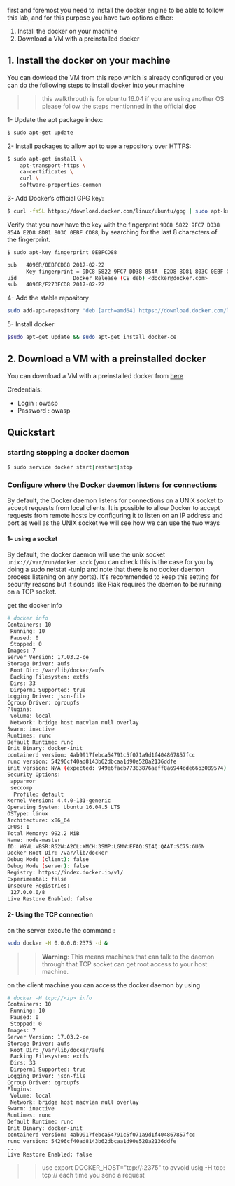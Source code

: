 first and foremost you need to install the docker engine to be able to follow this lab, and for this purpose you have two options either:

1. Install the docker on your machine
2. Download a VM with a preinstalled docker

## 1. Install the docker on your machine
You can dowload the VM from this repo which is already configured 
or you can do the following steps to install docker into your machine
>> this walkthrouth is for ubuntu 16.04
>> if you are using another OS please follow the steps mentionned in the official [doc](https://docs.docker.com/install/#supported-platforms)



1- Update the apt package index:
```bash
$ sudo apt-get update
```
2-  Install packages to allow apt to use a repository over HTTPS:
```bash
$ sudo apt-get install \
    apt-transport-https \
    ca-certificates \
    curl \
    software-properties-common
```
3- Add Docker’s official GPG key:

```bash
$ curl -fsSL https://download.docker.com/linux/ubuntu/gpg | sudo apt-key add -
```
Verify that you now have the key with the fingerprint ``9DC8 5822 9FC7 DD38 854A E2D8 8D81 803C 0EBF CD88``, by searching for the last 8 characters of the fingerprint.
```bash
$ sudo apt-key fingerprint 0EBFCD88

pub   4096R/0EBFCD88 2017-02-22
      Key fingerprint = 9DC8 5822 9FC7 DD38 854A  E2D8 8D81 803C 0EBF CD88
uid                  Docker Release (CE deb) <docker@docker.com>
sub   4096R/F273FCD8 2017-02-22
```
4- Add the stable repository 
```bash
sudo add-apt-repository "deb [arch=amd64] https://download.docker.com/linux/ubuntu $(lsb_release -cs) stable"
```
5- Install docker
```bash
$sudo apt-get update && sudo apt-get install docker-ce
```

## 2. Download a VM with a preinstalled docker
You can download a VM with a preinstalled docker from [here](https://public.boxcloud.com/d/1/b1!04Ax6AGgLnW4f45JYQ0jo8Pm7gCfuFaLkUJ4zw2GOPQ4d-k3kxzOtnqAWlg3MLt1xjzcp5HCSNVR4YAo1AT8mVI1XQC85giOJ__9SQZc3PN0zcDljIhdXT7EsTV3s-nGoIdfuaKw2gVfbyuLqhbHOz6IK7LADt-Jrn_eIG0qA_5VXrdQSDmEglw-58Wt--IFuI0m06cqfXke1ms54_uBvXC6uSOmoywxj04eD2Fqut-TOnFBCE7YQvc8QmSwTufbCH0iZZzlyBH7mtdMMnmWc6Mh5r7avAJH-4SoNKVZRMVO5f-dYtSLSB8H8thYEuhueEFts6d32ypYTlbm4lnG-7guIFoaYlkKkHp2GeZu54jo8DDLj6p8JU0ehgJI3CKOPaasOvzppBtmz4W43VJgOeOHr9AdQu5ALzcuqRS0lA8wgNyBn7yX45YRHzZ7cc1zV0yGge1JKhAKvSIXg9XZQG5wMZennOLucpH2ObhOvjuhsQm8w3mFmhXC8orIBDjSqUacxIcvttWBvgL46YvlJ0ahIFz7uKWMoIhoWkvG5FhMSOrWcTaPMkwNn6-lX4QKcMcF5X_T8SgiIOxEboKT7VqRMeUXrKMqo0IWQbAqO7eN-ekeu1QNr4wk8-liH-bDcIwf4P7VxwBAO_sLRxzxSDSzOWMOevGzfEUflRl6q3G6blKypjBBTtBSB4CBk-f7dVhhjPPsyWiIwEsiMgMQLVtm9hX-4ac373tU1KXfH2EqGe2i_VWAnBQ1WC8Z1I3xHlL6mkG1x0aRkjtrFxlwhhQ9WUAmlNFXgkn7-cXSfC9RFoaA_oCcHtxYbzBmz8xNFtO4BCKY9LYzD9SPNGgFoZN-wQEft-4w_tVJjwRJuOl2TqfX1YNgd3-37a283wJs-dCwosl63geBDvkJFumdJRo8R0G3qlZZk7HfInTAd4mubfBgMtAo4NjkropYM4-UPhc0j5WwEbyZcyy2PIvGAmH71piy7JSdD8C-xI3GlAfeg6ovuAMsfHmx0tqG0UlvcwRZyqWBYpN18BYFIpbiSVu3eH-yIzKG39D4NebIXD3MlUy9GOmz09m7Hg-xfVDZ-kDWjvOC2Vp8FOXVowSooO5gVb0s6H0i_TDyiDxua_0B9o2bLiaHLSWQui-fIKCi2mYS1YvVn-8ziJb3VKbxWtoaC9Iv6zfQw4FTi9K_rbTYvKh5z8AIJGNDOO4R31l5pRm3xS8ggqDM6k-HaQqRVLQKt_OtQUOI5A../download) 


Credentials:

- Login : owasp
- Password : owasp
## Quickstart

### starting stopping a docker daemon
```bash
$ sudo service docker start|restart|stop
```
### Configure where the Docker daemon listens for connections
By default, the Docker daemon listens for connections on a UNIX socket to accept requests from local clients.
It is possible to allow Docker to accept requests from remote hosts by configuring it to listen on an IP address and port as well as the UNIX socket
we will see how we can use the two ways
#### 1- using a  socket 
 By default, the docker daemon will use the unix socket ``unix:///var/run/docker.sock``
 (you can check this is the case for you by doing a sudo netstat -tunlp and note that there is no docker daemon process listening on any ports).
 It's recommended to keep this setting for security reasons but it sounds like Riak requires the daemon to be running on a TCP socket.

get the docker info
```bash
# docker info 
Containers: 10
 Running: 10
 Paused: 0
 Stopped: 0
Images: 7
Server Version: 17.03.2-ce
Storage Driver: aufs
 Root Dir: /var/lib/docker/aufs
 Backing Filesystem: extfs
 Dirs: 33
 Dirperm1 Supported: true
Logging Driver: json-file
Cgroup Driver: cgroupfs
Plugins: 
 Volume: local
 Network: bridge host macvlan null overlay
Swarm: inactive
Runtimes: runc
Default Runtime: runc
Init Binary: docker-init
containerd version: 4ab9917febca54791c5f071a9d1f404867857fcc
runc version: 54296cf40ad8143b62dbcaa1d90e520a2136ddfe
init version: N/A (expected: 949e6facb77383876aeff8a6944dde66b3089574)
Security Options:
 apparmor
 seccomp
  Profile: default
Kernel Version: 4.4.0-131-generic
Operating System: Ubuntu 16.04.5 LTS
OSType: linux
Architecture: x86_64
CPUs: 1
Total Memory: 992.2 MiB
Name: node-master
ID: WGVL:VBSR:R52W:A2CL:XMCH:3SMP:LGNW:EFAQ:SI4Q:QAAT:SC75:GU6N
Docker Root Dir: /var/lib/docker
Debug Mode (client): false
Debug Mode (server): false
Registry: https://index.docker.io/v1/
Experimental: false
Insecure Registries:
 127.0.0.0/8
Live Restore Enabled: false
```
#### 2- Using the TCP connection

on the server execute the command :
```bash
sudo docker -H 0.0.0.0:2375 -d &
```
>> **Warning**: This means machines that can talk to the daemon through that TCP socket can get root access to your host machine.

on the client  machine you can access the docker daemon by using 
```bash
# docker -H tcp://<ip> info 
Containers: 10
 Running: 10
 Paused: 0
 Stopped: 0
Images: 7
Server Version: 17.03.2-ce
Storage Driver: aufs
 Root Dir: /var/lib/docker/aufs
 Backing Filesystem: extfs
 Dirs: 33
 Dirperm1 Supported: true
Logging Driver: json-file
Cgroup Driver: cgroupfs
Plugins: 
 Volume: local
 Network: bridge host macvlan null overlay
Swarm: inactive
Runtimes: runc
Default Runtime: runc
Init Binary: docker-init
containerd version: 4ab9917febca54791c5f071a9d1f404867857fcc
runc version: 54296cf40ad8143b62dbcaa1d90e520a2136ddfe
...
Live Restore Enabled: false
```
>> use export DOCKER_HOST="tcp://<server-ip>:2375" to avvoid usig -H tcp: tcp://<ip>  each time you send a request
